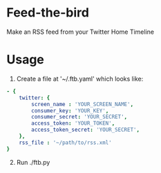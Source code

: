 # Feed-the-bird

Make an RSS feed from your Twitter Home Timeline

# Usage

1. Create a file at '~/.ftb.yaml' which looks like:

``` yaml
- {
    twitter: {
        screen_name : 'YOUR_SCREEN_NAME',
        consumer_key: 'YOUR_KEY',
        consumer_secret: 'YOUR_SECRET',
        access_token: 'YOUR_TOKEN',
        access_token_secret: 'YOUR_SECRET',
    },
    rss_file : '~/path/to/rss.xml'
}
```

2. Run ./ftb.py
